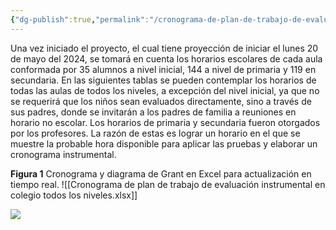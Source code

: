 ```yaml
---
{"dg-publish":true,"permalink":"/cronograma-de-plan-de-trabajo-de-evaluacion-instrumental-en-colegio-todos-los-niveles/"}
---
```


Una vez iniciado el proyecto, el cual tiene proyección de iniciar el lunes 20 de mayo del 2024, se tomará en cuenta los horarios escolares de cada aula conformada por 35 alumnos a nivel inicial, 144 a nivel de primaria y 119 en secundaria. 
En las siguientes tablas se pueden contemplar los horarios de todas las aulas de todos los niveles, a excepción del nivel inicial, ya que no se requerirá que los niños sean evaluados directamente, sino a través de sus padres, donde se invitarán a los padres de familia a reuniones en horario no escolar. Los horarios de primaria y secundaria fueron otorgados por los profesores. La razón de estas es lograr un horario en el que se muestre la probable hora disponible para aplicar las pruebas y elaborar un cronograma instrumental. 

**Figura 1**
Cronograma y diagrama de Grant en Excel para actualización en tiempo real.
![[Cronograma de plan de trabajo de evaluación instrumental en colegio todos los niveles.xlsx]]

![](/img/user/Anexos/Aspose.Words.6f278faf-a5cd-44e2-9046-aa0fdb643ad6.002.png)

